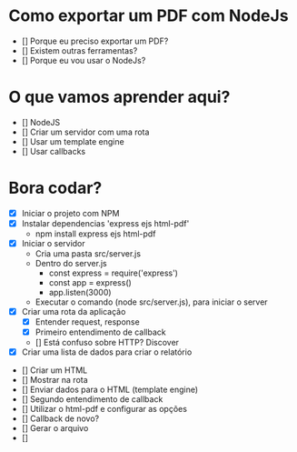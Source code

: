 # Como exportar um PDF com NodeJs

* [] Porque eu preciso exportar um PDF?
* [] Existem outras ferramentas?
* [] Porque eu vou usar o NodeJs?

# O que vamos aprender aqui?
* [] NodeJS
* [] Criar um servidor com uma rota
* [] Usar um template engine
* [] Usar callbacks

# Bora codar?
* [x] Iniciar o projeto com NPM
* [x] Instalar dependencias 'express ejs html-pdf'
    * npm install express ejs html-pdf
* [x] Iniciar o servidor
    * Cria uma pasta src/server.js
    * Dentro do server.js
        - const express = require('express')
        - const app = express()
        - app.listen(3000)
    * Executar o comando (node src/server.js), para iniciar o server
* [x] Criar uma rota da aplicação
    * [x] Entender request, response
    * [x] Primeiro entendimento de callback
    * [] Está confuso sobre HTTP? Discover
* [x] Criar uma lista de dados para criar o relatório
* [] Criar um HTML
* [] Mostrar na rota
* [] Enviar dados para o HTML (template engine)
* [] Segundo entendimento de callback
* [] Utilizar o html-pdf e configurar as opções
* [] Callback de novo?
* [] Gerar o arquivo
* [] 
